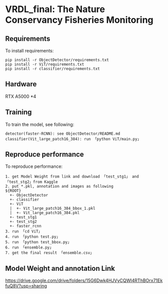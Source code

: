 # VRDL_final: The Nature Conservancy Fisheries Monitoring

## Requirements

To install requirements:

```setup
pip install -r ObjectDetector/requirements.txt
pip install -r ViT/requirements.txt
pip install -r classifier/requirements.txt
```

## Hardware

RTX A5000 *4

## Training

To train the model, see following:

```
detector(faster-RCNN): see ObjectDetector/README.md
classifier(Vit_large_patch16_384): run 「python ViT/main.py」
```

## Reproduce performance
To reproduce performance:

```
1. get Model Weight from link and download 「test_stg1」 and 「test_stg2」from Kaggle
2. put *.pkl, annotation and images as following
${ROOT}
  +- ObjectDetector
  +- classifier
  +- ViT
  |  +- Vit_large_patch16_384_bbox_1.pkl
  |  +- Vit_large_patch16_384.pkl
  +- test_stg1
  +- test_stg2
  +- faster_rcnn
3. run 「cd ViT」
4. run 「python test.py」
5. run 「python test_bbox.py」
6. run 「ensemble.py」
7. get the final result 「ensemble.csv」
```
## Model Weight and annotation Link
https://drive.google.com/drive/folders/15G6Dwk4HJVyCQWI4RThBOrx71EkfuQ8V?usp=sharing
